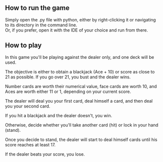 ## How to run the game
Simply open the .py file with python, either by right-clicking it or navigating to its directory in the command line.  
Or, if you prefer, open it with the IDE of your choice and run from there.

## How to play
In this game you'll be playing against the dealer only, and one deck will be used.

The objective is either to obtain a blackjack (Ace + 10) or score as close to 21 as possible. If you go over 21, you bust and the dealer wins.

Number cards are worth their numerical value, face cards are worth 10, and Aces are worth either 11 or 1, depending on your current score.

The dealer will deal you your first card, deal himself a card, and then deal you your second card.

If you hit a blackjack and the dealer doesn't, you win.

Otherwise, decide whether you'll take another card (hit) or lock in your hand (stand).

Once you decide to stand, the dealer will start to deal himself cards until his score reaches at least 17.

If the dealer beats your score, you lose.
